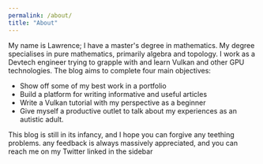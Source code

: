 ```yaml
---
permalink: /about/
title: "About"
---
```

My name is Lawrence; I have a master's degree in mathematics. My degree specialises in pure mathematics, primarily algebra and topology. I work as a Devtech engineer trying to grapple with and learn Vulkan and other GPU technologies. The blog aims to complete four  main objectives:
+ Show off some of my best work in a portfolio
+ Build a platform for writing informative and useful articles
+ Write a Vulkan tutorial with my perspective as a beginner
+ Give myself a productive outlet to talk about my experiences as an autistic adult.

This blog is still in its infancy, and I hope you can forgive any teething problems. any feedback is always massively appreciated, and you can  reach me on my Twitter linked in the sidebar